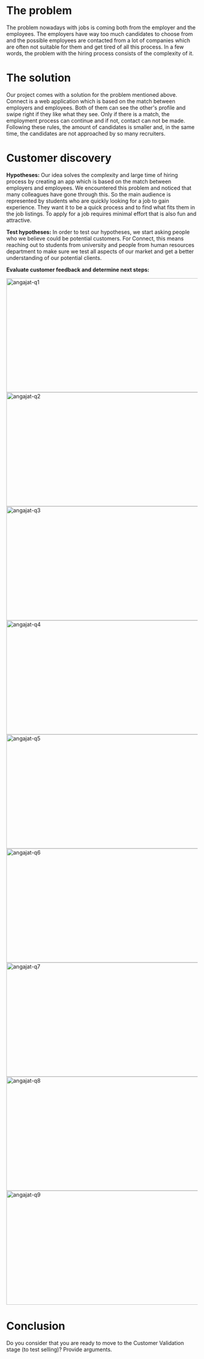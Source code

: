 # The problem

The problem nowadays with jobs is coming both from the employer and the employees. The employers have way too much candidates to choose from and the possible employees are contacted from a lot of companies which are often not suitable for them and get tired of all this process. In a few words, the problem with the hiring process consists of the complexity of it.

# The solution

Our project comes with a solution for the problem mentioned above.
Connect is a web application which is based on the match between employers and employees. Both of them can see the other's profile and swipe right if they like what they see. Only if there is a match, the employment process can continue and if not, contact can not be made. Following these rules, the amount of candidates is smaller and, in the same time, the candidates are not approached by so many recruiters.

# Customer discovery 

**Hypotheses:**
Our idea solves the complexity and large time of hiring process by creating an app which is based on the match between employers and employees.
We encountered this problem and noticed that many colleagues have gone through this. So the main audience is represented by students who are quickly looking for a job to gain experience. They want it to be a quick process and to find what fits them in the job listings. To apply for a job requires minimal effort that is also fun and attractive.

**Test hypotheses:**
In order to test our hypotheses, we start asking people who we believe could be potential customers. For Connect, this means reaching out to students from university and people from human resources department to make sure we test all aspects of our market and get a better understanding of our potential clients.

**Evaluate customer feedback and determine next steps:**

<img src="/connect.github.io/images/angajat-q1.png" alt="angajat-q1" width="600" height="300">
<img src="/connect.github.io/images/angajat-q2.png" alt="angajat-q2" width="600" height="300">
<img src="/connect.github.io/images/angajat-q3.png" alt="angajat-q3" width="600" height="300">
<img src="/connect.github.io/images/angajat-q4.png" alt="angajat-q4" width="600" height="300">
<img src="/connect.github.io/images/angajat-q5.png" alt="angajat-q5" width="600" height="300">
<img src="/connect.github.io/images/angajat-q6.png" alt="angajat-q6" width="600" height="300">
<img src="/connect.github.io/images/angajat-q7.png" alt="angajat-q7" width="600" height="300">
<img src="/connect.github.io/images/angajat-q8.png" alt="angajat-q8" width="600" height="300">
<img src="/connect.github.io/images/angajat-q9.png" alt="angajat-q9" width="600" height="300">

 
 # Conclusion
 Do you consider that you are ready to move to the Customer Validation stage (to test selling)? Provide arguments.
 
 
